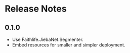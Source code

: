 # Release Notes

## 0.1.0

* Use Faithlife.JiebaNet.Segmenter.
* Embed resources for smaller and simpler deployment.
